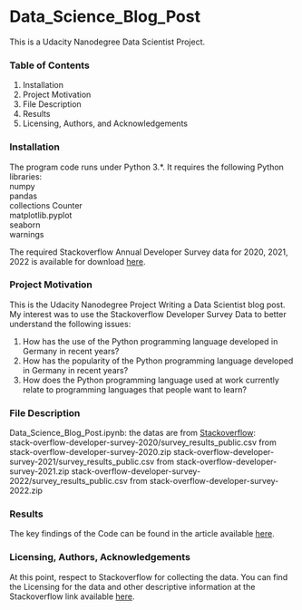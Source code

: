 # Data_Science_Blog_Post

This is a Udacity Nanodegree Data Scientist Project.

### Table of Contents

1. Installation  
2. Project Motivation
3. File Description
4. Results
5. Licensing, Authors, and Acknowledgements

### Installation

The program code runs under Python 3.*. It requires the following Python libraries:  
numpy  
pandas  
collections Counter  
matplotlib.pyplot  
seaborn  
warnings  

The required Stackoverflow Annual Developer Survey data for 2020, 2021, 2022 is available for download [here](https://insights.stackoverflow.com/survey).

### Project Motivation

This is the Udacity Nanodegree Project Writing a Data Scientist blog post. My interest was to use the Stackoverflow Developer Survey Data to better understand the following issues:

1. How has the use of the Python programming language developed in Germany in recent years?  
2. How has the popularity of the Python programming language developed in Germany in recent years?
3. How does the Python programming language used at work currently relate to programming languages that people want to learn?

### File Description

Data_Science_Blog_Post.ipynb: the datas are from [Stackoverflow](https://insights.stackoverflow.com/survey):    
stack-overflow-developer-survey-2020/survey_results_public.csv from stack-overflow-developer-survey-2020.zip 
stack-overflow-developer-survey-2021/survey_results_public.csv from stack-overflow-developer-survey-2021.zip 
stack-overflow-developer-survey-2022/survey_results_public.csv from stack-overflow-developer-survey-2022.zip 

### Results

The key findings of the Code can be found in the article available [here](https://medium.com/@martinpertz/how-is-the-development-of-the-programming-language-python-in-germany-bdd5e86ef426).

### Licensing, Authors, Acknowledgements

At this point, respect to Stackoverflow for collecting the data. You can find the Licensing for the data and other descriptive information at the Stackoverflow link available [here](https://insights.stackoverflow.com/survey).
